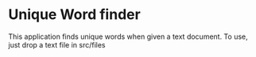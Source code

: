 # Unique Word finder
This application finds unique words when given a text document. To use, just drop a text file in src/files

